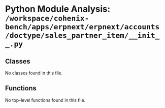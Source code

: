 # Python Module Analysis: `/workspace/cohenix-bench/apps/erpnext/erpnext/accounts/doctype/sales_partner_item/__init__.py`

## Classes

No classes found in this file.


## Functions

No top-level functions found in this file.
